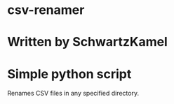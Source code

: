 # csv-renamer
# Written by SchwartzKamel
# Simple python script
Renames CSV files in any specified directory.

